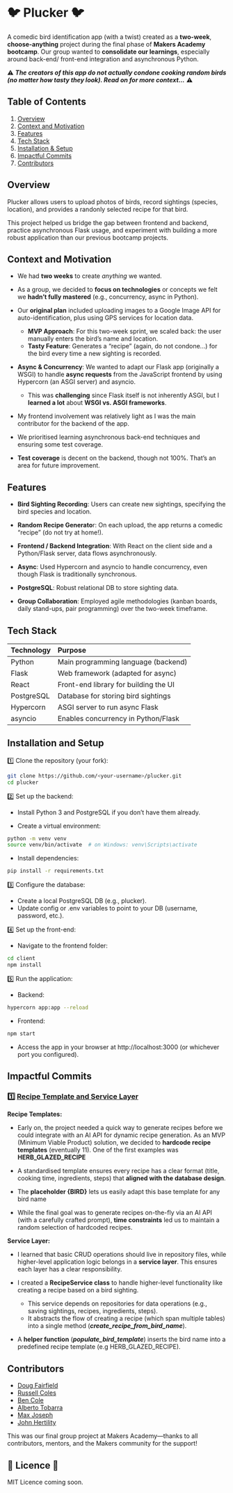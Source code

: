 # 🐦 Plucker 🐦
A comedic bird identification app (with a twist) created as a **two-week**, **choose-anything** project during the final phase of **Makers Academy bootcamp**. Our group wanted to **consolidate our learnings**, especially around back-end/ front-end integration and asynchronous Python.

 ⚠️ _**The creators of this app do not actually condone cooking random birds (no matter how tasty they look). Read on for more context...**_ ⚠️

## Table of Contents
1. [Overview](#overview)
2. [Context and Motivation](#context-and-motivation)
3. [Features](#features)
4. [Tech Stack](#tech-stack)
5. [Installation & Setup](#installation-and-setup)
6. [Impactful Commits](#impactful-commits)
7. [Contributors](#contributors)

## Overview
Plucker allows users to upload photos of birds, record sightings (species, location), and provides a randonly selected recipe for that bird. 

This project helped us bridge the gap between frontend and backend, practice asynchronous Flask usage, and experiment with building a more robust application than our previous bootcamp projects.

## Context and Motivation
- We had **two weeks** to create _anything_ we wanted.
  
- As a group, we decided to **focus on technologies** or concepts we felt we **hadn’t fully mastered** (e.g., concurrency, async in Python).
  
- Our **original plan** included uploading images to a Google Image API for auto-identification, plus using GPS services for location data.
  - **MVP Approach**: For this two-week sprint, we scaled back: the user manually enters the bird’s name and location.
  - **Tasty Feature**: Generates a “recipe” (again, do not condone...) for the bird every time a new sighting is recorded.

- **Async & Concurrency**: We wanted to adapt our Flask app (originally a WSGI) to handle **async requests** from the JavaScript frontend by using Hypercorn (an ASGI server) and asyncio.
  - This was **challenging** since Flask itself is not inherently ASGI, but I **learned a lot** about **WSGI vs. ASGI frameworks**.
  
- My frontend involvement was relatively light as I was the main contributor for the backend of the app.
  
- We prioritised learning asynchronous back-end techniques and ensuring some test coverage.
  
- **Test coverage** is decent on the backend, though not 100%. That’s an area for future improvement.

## Features
- **Bird Sighting Recording**: Users can create new sightings, specifying the bird species and location.
  
- **Random Recipe Generato**r: On each upload, the app returns a comedic “recipe” (do not try at home!).
  
- **Frontend / Backend Integration**: With React on the client side and a Python/Flask server, data flows asynchronously.
  
- **Async**: Used Hypercorn and asyncio to handle concurrency, even though Flask is traditionally synchronous.
  
- **PostgreSQL**: Robust relational DB to store sighting data.
  
- **Group Collaboration**: Employed agile methodologies (kanban boards, daily stand-ups, pair programming) over the two-week timeframe.

## Tech Stack

| Technology  | Purpose                                      |
|:------------|:----------------------------------------------|
| Python     | Main programming language (backend)        |
| Flask      | Web framework (adapted for async)          |
| React      | Front-end library for building the UI      |
| PostgreSQL | Database for storing bird sightings       |
| Hypercorn  | ASGI server to run async Flask            |
| asyncio    | Enables concurrency in Python/Flask       |

## Installation and Setup

1️⃣ Clone the repository (your fork):

```bash
git clone https://github.com/<your-username>/plucker.git
cd plucker
```

2️⃣ Set up the backend:

- Install Python 3 and PostgreSQL if you don’t have them already.

- Create a virtual environment:
```bash
python -m venv venv
source venv/bin/activate  # on Windows: venv\Scripts\activate
```
- Install dependencies:

```bash
pip install -r requirements.txt
```

3️⃣ Configure the database:

- Create a local PostgreSQL DB (e.g., plucker).
- Update config or .env variables to point to your DB (username, password, etc.).

4️⃣ Set up the front-end:

- Navigate to the frontend folder:

```bash
cd client
npm install
```

5️⃣ Run the application:

- Backend:
```bash
hypercorn app:app --reload
```
- Frontend:
```bash
npm start
```
- Access the app in your browser at http://localhost:3000 (or whichever port you configured).

## Impactful Commits

### 1️⃣ [Recipe Template and Service Layer](https://github.com/DougF-5749/Plucker/commit/e2417a836594ba6bf32da5ef5ac8156d9ce8aa4d)

**Recipe Templates:**

- Early on, the project needed a quick way to generate recipes before we could integrate with an AI API for dynamic recipe generation. As an MVP (Minimum Viable Product) solution, we decided to **hardcode recipe templates** (eventually 11). One of the first examples was **HERB_GLAZED_RECIPE**
 
- A standardised template ensures every recipe has a clear format (title, cooking time, ingredients, steps) that **aligned with the database design**.

- The **placeholder {BIRD}** lets us easily adapt this base template for any bird name

- While the final goal was to generate recipes on-the-fly via an AI API (with a carefully crafted prompt), **time constraints** led us to maintain a random selection of hardcoded recipes.

**Service Layer:**

- I learned that basic CRUD operations should live in repository files, while higher-level application logic belongs in a **service layer**. This ensures each layer has a clear responsibility.
  
- I created a **RecipeService class** to handle higher-level functionality like creating a recipe based on a bird sighting.
  - This service depends on repositories for data operations (e.g., saving sightings, recipes, ingredients, steps).
  - It abstracts the flow of creating a recipe (which span multiple tables) into a single method (**_create_recipe_from_bird_name_**).
 
- A **helper function** (**_populate_bird_template_**) inserts the bird name into a predefined recipe template (e.g HERB_GLAZED_RECIPE).

## Contributors

- [Doug Fairfield](https://github.com/DougF-5749)
- [Russell Coles](https://github.com/RussellColes)
- [Ben Cole](https://github.com/benawcole)
- [Alberto Tobarra](https://github.com/altota90)
- [Max Joseph](https://github.com/maxjoseph22)
- [John Hertility](https://github.com/JohnHertility)

This was our final group project at Makers Academy—thanks to all contributors, mentors, and the Makers community for the support!

## 📜 Licence 📜

MIT Licence coming soon.

